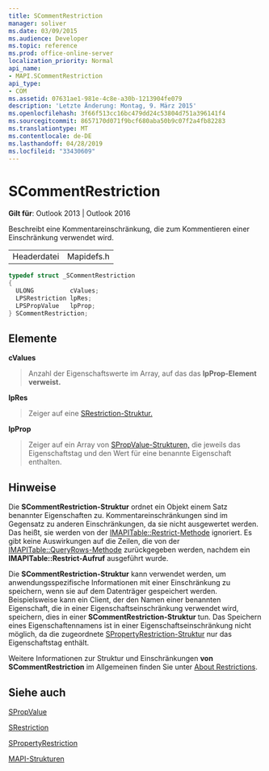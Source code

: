 ```yaml
---
title: SCommentRestriction
manager: soliver
ms.date: 03/09/2015
ms.audience: Developer
ms.topic: reference
ms.prod: office-online-server
localization_priority: Normal
api_name:
- MAPI.SCommentRestriction
api_type:
- COM
ms.assetid: 07631ae1-981e-4c8e-a30b-1213904fe079
description: 'Letzte Änderung: Montag, 9. März 2015'
ms.openlocfilehash: 3f66f513cc16bc479dd24c53804d751a396141f4
ms.sourcegitcommit: 8657170d071f9bcf680aba50b9c07f2a4fb82283
ms.translationtype: MT
ms.contentlocale: de-DE
ms.lasthandoff: 04/28/2019
ms.locfileid: "33430609"
---
```

# <a name="scommentrestriction"></a>SCommentRestriction

  
  
**Gilt für**: Outlook 2013 | Outlook 2016 
  
Beschreibt eine Kommentareinschränkung, die zum Kommentieren einer Einschränkung verwendet wird. 
  
|||
|:-----|:-----|
|Headerdatei  <br/> |Mapidefs.h  <br/> |
   
```cpp
typedef struct _SCommentRestriction
{
  ULONG          cValues;
  LPSRestriction lpRes;
  LPSPropValue   lpProp;
} SCommentRestriction;

```

## <a name="members"></a>Elemente

 **cValues**
  
> Anzahl der Eigenschaftswerte im Array, auf das das **lpProp-Element verweist.** 
    
 **lpRes**
  
> Zeiger auf eine [SRestriction-Struktur.](srestriction.md) 
    
 **lpProp**
  
> Zeiger auf ein Array von [SPropValue-Strukturen,](spropvalue.md) die jeweils das Eigenschaftstag und den Wert für eine benannte Eigenschaft enthalten. 
    
## <a name="remarks"></a>Hinweise

Die **SCommentRestriction-Struktur** ordnet ein Objekt einem Satz benannter Eigenschaften zu. Kommentareinschränkungen sind im Gegensatz zu anderen Einschränkungen, da sie nicht ausgewertet werden. Das heißt, sie werden von der [IMAPITable::Restrict-Methode](imapitable-restrict.md) ignoriert. Es gibt keine Auswirkungen auf die Zeilen, die von der [IMAPITable::QueryRows-Methode](imapitable-queryrows.md) zurückgegeben werden, nachdem ein **IMAPITable::Restrict-Aufruf** ausgeführt wurde. 
  
Die **SCommentRestriction-Struktur** kann verwendet werden, um anwendungsspezifische Informationen mit einer Einschränkung zu speichern, wenn sie auf dem Datenträger gespeichert werden. Beispielsweise kann ein Client, der den Namen einer benannten Eigenschaft, die in einer Eigenschaftseinschränkung verwendet wird, speichern, dies in einer **SCommentRestriction-Struktur** tun. Das Speichern eines Eigenschaftennamens ist in einer Eigenschaftseinschränkung nicht möglich, da die zugeordnete [SPropertyRestriction-Struktur](spropertyrestriction.md) nur das Eigenschaftstag enthält. 
  
Weitere Informationen zur Struktur und Einschränkungen **von SCommentRestriction** im Allgemeinen finden Sie unter [About Restrictions](about-restrictions.md). 
  
## <a name="see-also"></a>Siehe auch



[SPropValue](spropvalue.md)
  
[SRestriction](srestriction.md)
  
[SPropertyRestriction](spropertyrestriction.md)


[MAPI-Strukturen](mapi-structures.md)

